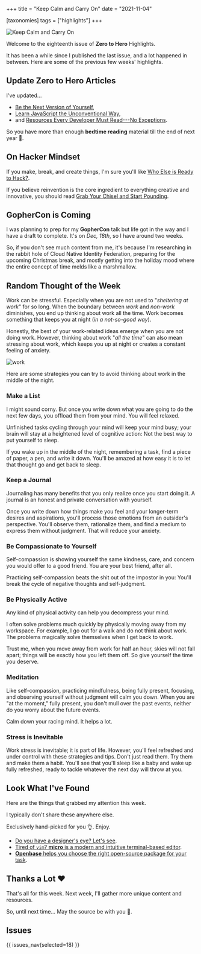+++
title = "Keep Calm and Carry On"
date = "2021-11-04"

[taxonomies]
tags = ["highlights"]
+++

![Keep Calm and Carry On](/images/size/w1200/2024/03/calm.png)

Welcome to the eighteenth issue of **Zero to Hero** Highlights.

It has been a while since I published the last issue, and a lot happened in
between. Here are some of the previous few weeks' highlights.

## Update Zero to Hero Articles

I've updated...

* [Be the Next Version of Yourself][roadmap],
* [Learn JavaScript the Unconventional Way][learn-js],
* and [Resources Every Developer Must Read---No Exceptions][resources].

[roadmap]: @/roadmap/roadmap.md
[learn-js]: @/roadmap/learn-javascript-the-unconventional-way.md
[resources]: @/roadmap/bedtime-reading.md

So you have more than enough **bedtime reading** material till the end of next
year 🙂.

## On Hacker Mindset

If you make, break, and create things, I'm sure you'll like
[Who Else is Ready to Hack?][hack].

[hack]: @/roadmap/hack-the-system.md

If you believe reinvention is the core ingredient to everything creative and
innovative, you should read [Grab Your Chisel and Start Pounding][chisel].

[chisel]: @/roadmap/chisel.md

## GopherCon is Coming

I was planning to prep for my **GopherCon** talk but life got in the way and
I have a draft to complete. It's on _Dec, 18th_, so I have around two weeks.

So, if you don't see much content from me, it's because I'm researching in the
rabbit hole of Cloud Native Identity Federation, preparing for the upcoming
Christmas break, and mostly getting into the holiday mood where the entire
concept of time melds like a marshmallow.

## Random Thought of the Week

Work can be stressful. Especially when you are not used to
"*sheltering at work*" for so long. When the boundary between *work* and
*non-work* diminishes, you end up thinking about work all the time. Work becomes
something that keeps you at night (*in a not-so-good way*).

Honestly, the best of your work-related ideas emerge when you are not doing
work.
However, thinking about work "*all the time*" can also mean stressing about
work, which keeps you up at night or creates a constant feeling of anxiety.

![work](/images/2021/12/8e5f0182b47d2dfa911bc1821f462afa689b60dc7d33f11e7e22c7e4c3b26ccc_1.jpg)

Here are some strategies you can try to avoid thinking about work in the middle
of the night.

### Make a List

I might sound corny. But once you write down what you are going to do the next
few days, you offload them from your mind. You will feel relaxed.

Unfinished tasks cycling through your mind will keep your mind busy; your brain
will stay at a heightened level of cognitive action: Not the best way to put
yourself to sleep.

If you wake up in the middle of the night, remembering a task, find a piece of
paper, a pen, and write it down. You'll be amazed at how easy it is to let that
thought go and get back to sleep.

### Keep a Journal

Journaling has many benefits that you only realize once you start doing it. A
journal is an honest and private conversation with yourself.

Once you write down how things make you feel and your longer-term desires and
aspirations, you'll process those emotions from an outsider's perspective.
You'll observe them, rationalize them, and find a medium to express them without
judgment. That will reduce your anxiety.

### Be Compassionate to Yourself

Self-compassion is showing yourself the same kindness, care, and concern you
would
offer to a good friend. You are your best friend, after all.

Practicing self-compassion beats the shit out of the impostor in you: You'll
break the cycle of negative thoughts and self-judgment.

### Be Physically Active

Any kind of physical activity can help you decompress your mind.

I often solve problems much quickly by physically moving away from my workspace.
For example, I go out for a walk and do not think about work. The problems
magically solve themselves when I get back to work.

Trust me, when you move away from work for half an hour, skies will not fall
apart; things will be exactly how you left them off. So give yourself the time
you deserve.

### Meditation

Like self-compassion, practicing mindfulness, being fully present, focusing, and
observing yourself without judgment will calm you down. When you are "at the
moment," fully present, you don't mull over the past events, neither do you
worry
about the future events.

Calm down your racing mind. It helps a lot.

### Stress is Inevitable

Work stress is inevitable; it is part of life. However, you'll feel refreshed
and under control with these strategies and tips. Don't just read them. Try
them and make them a habit. You'll see that you'll sleep like a baby and wake
up fully refreshed, ready to tackle whatever the next day will throw at you.

## Look What I've Found

Here are the things that grabbed my attention this week.

I typically don't share these anywhere else.

Exclusively hand-picked for you 👌. Enjoy.

* [Do you have a designer's eye? Let's see](https://www.supremo.co.uk/designers-eye/).
* [Tired of `vim`? **micro** is a modern and intuitive terminal-based editor](https://micro-editor.github.io/).
* [**Openbase** helps you choose the right open-source package for your task](https://openbase.com/).

## Thanks a Lot ❤️

That's all for this week. Next week, I'll gather more unique content and
resources.

So, until next time... May the source be with you 🦄.

## Issues

{{ issues_nav(selected=18) }}
